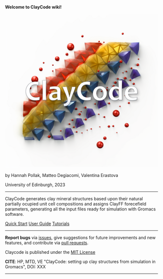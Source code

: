 **Welcome to ClayCode wiki!**

![Book logo](/assets/ClayCode_Logo1.png)

by Hannah Pollak, Matteo Degiacomi, Valentina Erastova

University of Edinburgh, 2023

***

ClayCode generates clay mineral structures based upon their natural partially ocupied unit cell compositions and assigns ClayFF forecefield parameters, generating all the input files ready for simulation with Gromacs software.

[Quick Start]: start.md
[User Guide]: userguide.md
[Tutorials]: tutorial.md

<div class="text-center">
<a href="quick-start/" class="btn btn-primary" role="button">Quick Start</a>
<a href="user-guide/" class="btn btn-primary" role="button">User Guide</a>
<a href="tutorials/" class="btn btn-primary" role="button">Tutorials</a>
</div>




***

**Report bugs** via [issues](https://github.com/Erastova-group/ClayCode/issues),
give suggestions for future improvements and new features,
and contribute via [pull requests](https://github.com/Erastova-group/ClayCode/pulls).


Claycode is published under the [MIT License](https://github.com/Erastova-group/ClayCode/blob/main/LICENSE.txt)


**CITE**: HP, MTD, VE "ClayCode: setting up clay structures from simulation in Gromacs", DOI: XXX

***
